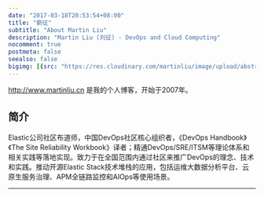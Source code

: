 ```yaml
---
date: "2017-03-18T20:53:54+08:00"
title: "劉征"
subtitle: "About Martin Liu"
description: "Martin Liu (刘征) - DevOps and Cloud Computing"
nocomment: true
postmeta: false
seealso: false
bigimg: [{src: "https://res.cloudinary.com/martinliu/image/upload/abstract-2.jpg", desc: ""}]
---
```


http://www.martinliu.cn 是我的个人博客，开始于2007年。

## 简介

Elastic公司社区布道师，中国DevOps社区核心组织者，《DevOps Handbook》《The Site Reliability Workbook》译者；精通DevOps/SRE/ITSM等理论体系和相关实践等落地实现。致力于在全国范围内通过社区来推广DevOps的理念、技术和实践。推动开源Elastic Stack技术堆栈的应用，包括运维大数据分析平台、云原生服务治理、APM全链路监控和AIOps等使用场景。



----